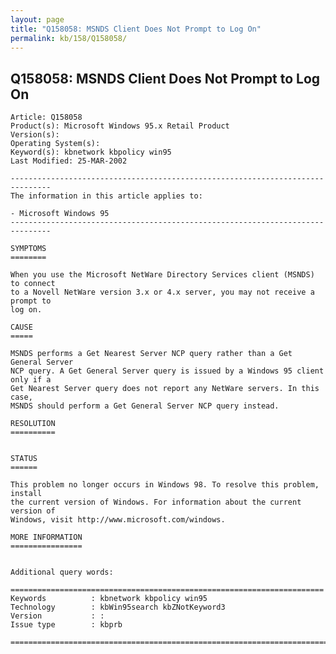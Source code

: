 ```yaml
---
layout: page
title: "Q158058: MSNDS Client Does Not Prompt to Log On"
permalink: kb/158/Q158058/
---
```


## Q158058: MSNDS Client Does Not Prompt to Log On

	Article: Q158058
	Product(s): Microsoft Windows 95.x Retail Product
	Version(s): 
	Operating System(s): 
	Keyword(s): kbnetwork kbpolicy win95
	Last Modified: 25-MAR-2002
	
	-------------------------------------------------------------------------------
	The information in this article applies to:
	
	- Microsoft Windows 95 
	-------------------------------------------------------------------------------
	
	SYMPTOMS
	========
	
	When you use the Microsoft NetWare Directory Services client (MSNDS) to connect
	to a Novell NetWare version 3.x or 4.x server, you may not receive a prompt to
	log on.
	
	CAUSE
	=====
	
	MSNDS performs a Get Nearest Server NCP query rather than a Get General Server
	NCP query. A Get General Server query is issued by a Windows 95 client only if a
	Get Nearest Server query does not report any NetWare servers. In this case,
	MSNDS should perform a Get General Server NCP query instead.
	
	RESOLUTION
	==========
	
	
	STATUS
	======
	
	This problem no longer occurs in Windows 98. To resolve this problem, install
	the current version of Windows. For information about the current version of
	Windows, visit http://www.microsoft.com/windows.
	
	MORE INFORMATION
	================
	
	
	Additional query words:
	
	======================================================================
	Keywords          : kbnetwork kbpolicy win95 
	Technology        : kbWin95search kbZNotKeyword3
	Version           : :
	Issue type        : kbprb
	
	=============================================================================
	
